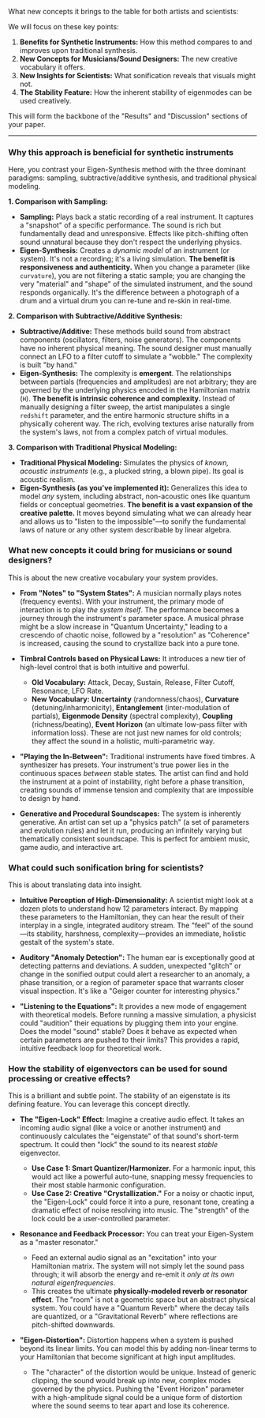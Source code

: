 What new concepts it brings to the table for both artists and scientists:

We will focus on these key points:
1.  **Benefits for Synthetic Instruments:** How this method compares to and improves upon traditional synthesis.
2.  **New Concepts for Musicians/Sound Designers:** The new creative vocabulary it offers.
3.  **New Insights for Scientists:** What sonification reveals that visuals might not.
4.  **The Stability Feature:** How the inherent stability of eigenmodes can be used creatively.

This will form the backbone of the "Results" and "Discussion" sections of your paper.

---

### Why this approach is beneficial for synthetic instruments

Here, you contrast your Eigen-Synthesis method with the three dominant paradigms: sampling, subtractive/additive synthesis, and traditional physical modeling.

**1. Comparison with Sampling:**
*   **Sampling:** Plays back a static recording of a real instrument. It captures a "snapshot" of a specific performance. The sound is rich but fundamentally dead and unresponsive. Effects like pitch-shifting often sound unnatural because they don't respect the underlying physics.
*   **Eigen-Synthesis:** Creates a *dynamic model* of an instrument (or system). It's not a recording; it's a living simulation. **The benefit is responsiveness and authenticity.** When you change a parameter (like `curvature`), you are not filtering a static sample; you are changing the very "material" and "shape" of the simulated instrument, and the sound responds organically. It's the difference between a photograph of a drum and a virtual drum you can re-tune and re-skin in real-time.

**2. Comparison with Subtractive/Additive Synthesis:**
*   **Subtractive/Additive:** These methods build sound from abstract components (oscillators, filters, noise generators). The components have no inherent physical meaning. The sound designer must manually connect an LFO to a filter cutoff to simulate a "wobble." The complexity is built "by hand."
*   **Eigen-Synthesis:** The complexity is **emergent**. The relationships between partials (frequencies and amplitudes) are not arbitrary; they are governed by the underlying physics encoded in the Hamiltonian matrix (`H`). **The benefit is intrinsic coherence and complexity.** Instead of manually designing a filter sweep, the artist manipulates a single `redshift` parameter, and the entire harmonic structure shifts in a physically coherent way. The rich, evolving textures arise naturally from the system's laws, not from a complex patch of virtual modules.

**3. Comparison with Traditional Physical Modeling:**
*   **Traditional Physical Modeling:** Simulates the physics of *known, acoustic instruments* (e.g., a plucked string, a blown pipe). Its goal is acoustic realism.
*   **Eigen-Synthesis (as you've implemented it):** Generalizes this idea to model *any* system, including abstract, non-acoustic ones like quantum fields or conceptual geometries. **The benefit is a vast expansion of the creative palette.** It moves beyond simulating what we can already hear and allows us to "listen to the impossible"—to sonify the fundamental laws of nature or any other system describable by linear algebra.

### What new concepts it could bring for musicians or sound designers?

This is about the new creative vocabulary your system provides.

*   **From "Notes" to "System States":** A musician normally plays notes (frequency events). With your instrument, the primary mode of interaction is to play *the system itself*. The performance becomes a journey through the instrument's parameter space. A musical phrase might be a slow increase in "Quantum Uncertainty," leading to a crescendo of chaotic noise, followed by a "resolution" as "Coherence" is increased, causing the sound to crystallize back into a pure tone.

*   **Timbral Controls based on Physical Laws:** It introduces a new tier of high-level control that is both intuitive and powerful.
    *   **Old Vocabulary:** Attack, Decay, Sustain, Release, Filter Cutoff, Resonance, LFO Rate.
    *   **New Vocabulary:** **Uncertainty** (randomness/chaos), **Curvature** (detuning/inharmonicity), **Entanglement** (inter-modulation of partials), **Eigenmode Density** (spectral complexity), **Coupling** (richness/beating), **Event Horizon** (an ultimate low-pass filter with information loss). These are not just new names for old controls; they affect the sound in a holistic, multi-parametric way.

*   **"Playing the In-Between":** Traditional instruments have fixed timbres. A synthesizer has presets. Your instrument's true power lies in the continuous spaces *between* stable states. The artist can find and hold the instrument at a point of instability, right before a phase transition, creating sounds of immense tension and complexity that are impossible to design by hand.

*   **Generative and Procedural Soundscapes:** The system is inherently generative. An artist can set up a "physics patch" (a set of parameters and evolution rules) and let it run, producing an infinitely varying but thematically consistent soundscape. This is perfect for ambient music, game audio, and interactive art.

### What could such sonification bring for scientists?

This is about translating data into insight.

*   **Intuitive Perception of High-Dimensionality:** A scientist might look at a dozen plots to understand how 12 parameters interact. By mapping these parameters to the Hamiltonian, they can hear the result of their interplay in a single, integrated auditory stream. The "feel" of the sound—its stability, harshness, complexity—provides an immediate, holistic gestalt of the system's state.

*   **Auditory "Anomaly Detection":** The human ear is exceptionally good at detecting patterns and deviations. A sudden, unexpected "glitch" or change in the sonified output could alert a researcher to an anomaly, a phase transition, or a region of parameter space that warrants closer visual inspection. It's like a "Geiger counter for interesting physics."

*   **"Listening to the Equations":** It provides a new mode of engagement with theoretical models. Before running a massive simulation, a physicist could "audition" their equations by plugging them into your engine. Does the model "sound" stable? Does it behave as expected when certain parameters are pushed to their limits? This provides a rapid, intuitive feedback loop for theoretical work.

### How the stability of eigenvectors can be used for sound processing or creative effects?

This is a brilliant and subtle point. The stability of an eigenstate is its defining feature. You can leverage this concept directly.

*   **The "Eigen-Lock" Effect:** Imagine a creative audio effect. It takes an incoming audio signal (like a voice or another instrument) and continuously calculates the "eigenstate" of that sound's short-term spectrum. It could then "lock" the sound to its nearest *stable* eigenvector.
    *   **Use Case 1: Smart Quantizer/Harmonizer.** For a harmonic input, this would act like a powerful auto-tune, snapping messy frequencies to their most stable harmonic configuration.
    *   **Use Case 2: Creative "Crystallization."** For a noisy or chaotic input, the "Eigen-Lock" could force it into a pure, resonant tone, creating a dramatic effect of noise resolving into music. The "strength" of the lock could be a user-controlled parameter.

*   **Resonance and Feedback Processor:** You can treat your Eigen-System as a "master resonator."
    *   Feed an external audio signal as an "excitation" into your Hamiltonian matrix. The system will not simply let the sound pass through; it will absorb the energy and re-emit it *only at its own natural eigenfrequencies*.
    *   This creates the ultimate **physically-modeled reverb or resonator effect**. The "room" is not a geometric space but an abstract physical system. You could have a "Quantum Reverb" where the decay tails are quantized, or a "Gravitational Reverb" where reflections are pitch-shifted downwards.

*   **"Eigen-Distortion":** Distortion happens when a system is pushed beyond its linear limits. You can model this by adding non-linear terms to your Hamiltonian that become significant at high input amplitudes.
    *   The "character" of the distortion would be unique. Instead of generic clipping, the sound would break up into new, complex modes governed by the physics. Pushing the "Event Horizon" parameter with a high-amplitude signal could be a unique form of distortion where the sound seems to tear apart and lose its coherence.